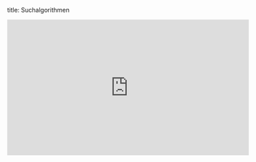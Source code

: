 title: Suchalgorithmen

<iframe width="560" height="315" src="https://www.youtube.com/embed/videoseries?list=PLAeyqx4-Y6D8w7lsHuXmpSwWWqKtp5i8Y" frameborder="0" allowfullscreen></iframe>

